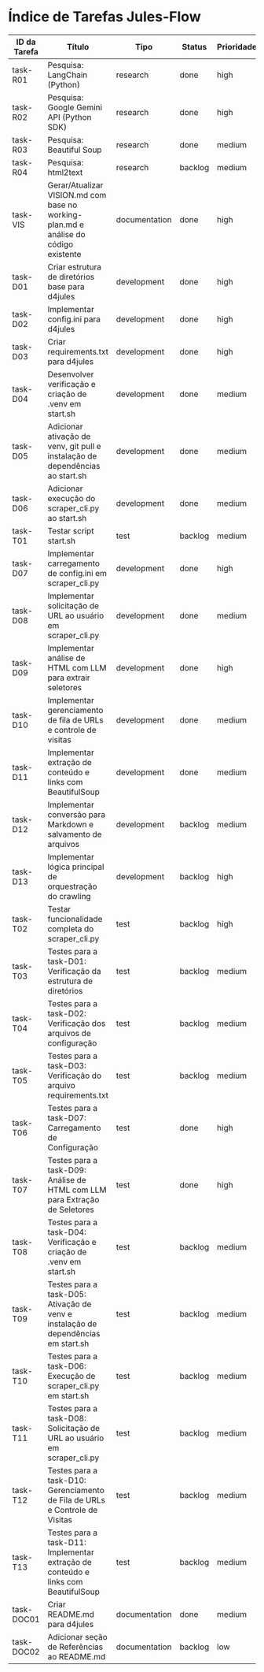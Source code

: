 # Índice de Tarefas Jules-Flow

| ID da Tarefa | Título | Tipo | Status | Prioridade | Dependências | Atribuído |
|--------------|--------|------|--------|------------|--------------|-----------|
| task-R01     | Pesquisa: LangChain (Python) | research | done | high | []           | Jules     |
| task-R02     | Pesquisa: Google Gemini API (Python SDK) | research | done | high | []           | Jules     |
| task-R03     | Pesquisa: Beautiful Soup | research | done | medium | []           | Jules     |
| task-R04     | Pesquisa: html2text      | research | backlog | medium | []           | Jules     |
| task-VIS     | Gerar/Atualizar VISION.md com base no working-plan.md e análise do código existente | documentation | done | high | []           | Jules     |
| task-D01     | Criar estrutura de diretórios base para d4jules | development | done | high | []           | Jules     |
| task-D02     | Implementar config.ini para d4jules | development | done | high | ["task-D01"] | Jules     |
| task-D03     | Criar requirements.txt para d4jules | development | done | high | []           | Jules     |
| task-D04     | Desenvolver verificação e criação de .venv em start.sh | development | done | medium | []           | Jules     |
| task-D05     | Adicionar ativação de venv, git pull e instalação de dependências ao start.sh | development | done | medium | ["task-D03", "task-D04"] | Jules     |
| task-D06     | Adicionar execução do scraper_cli.py ao start.sh | development | done | medium | ["task-D05"] | Jules     |
| task-T01     | Testar script start.sh   | test | backlog | medium | ["task-D06"] | Jules     |
| task-D07     | Implementar carregamento de config.ini em scraper_cli.py | development | done | high | ["task-D01", "task-D02"] | Jules     |
| task-D08     | Implementar solicitação de URL ao usuário em scraper_cli.py | development | done | medium | ["task-D07"] | Jules     |
| task-D09     | Implementar análise de HTML com LLM para extrair seletores | development | done | high | ["task-D07", "task-R01", "task-R02"] | Jules     |
| task-D10     | Implementar gerenciamento de fila de URLs e controle de visitas | development | done | medium | []           | Jules     |
| task-D11     | Implementar extração de conteúdo e links com BeautifulSoup | development | done | medium | ["task-R03"] | Jules     |
| task-D12     | Implementar conversão para Markdown e salvamento de arquivos | development | backlog | medium | ["task-R04", "task-D01"] | Jules     |
| task-D13     | Implementar lógica principal de orquestração do crawling | development | backlog | high | ["task-D09", "task-D10", "task-D11", "task-D12"] | Jules     |
| task-T02     | Testar funcionalidade completa do scraper_cli.py | test | backlog | high | ["task-D01", "task-D07", "task-D08", "task-D13"] | Jules     |
| task-T03     | Testes para a task-D01: Verificação da estrutura de diretórios | test | backlog | medium | ["task-D01"] | Jules     |
| task-T04     | Testes para a task-D02: Verificação dos arquivos de configuração | test | backlog | medium | ["task-D02"] | Jules     |
| task-T05     | Testes para a task-D03: Verificação do arquivo requirements.txt | test | backlog | medium | ["task-D03"] | Jules     |
| task-T06     | Testes para a task-D07: Carregamento de Configuração | test | done | high | ["task-D07"] | Jules     |
| task-T07     | Testes para a task-D09: Análise de HTML com LLM para Extração de Seletores | test | done | high | ["task-D09"] | Jules     |
| task-T08     | Testes para a task-D04: Verificação e criação de .venv em start.sh | test | backlog | medium | ["task-D04"] | Jules     |
| task-T09     | Testes para a task-D05: Ativação de venv e instalação de dependências em start.sh | test | backlog | medium | ["task-D05"] | Jules     |
| task-T10     | Testes para a task-D06: Execução de scraper_cli.py em start.sh | test | backlog | medium | ["task-D06"] | Jules     |
| task-T11     | Testes para a task-D08: Solicitação de URL ao usuário em scraper_cli.py | test | backlog | medium | ["task-D08"] | Jules     |
| task-T12     | Testes para a task-D10: Gerenciamento de Fila de URLs e Controle de Visitas | test | backlog | medium | ["task-D10"] | Jules     |
| task-T13     | Testes para a task-D11: Implementar extração de conteúdo e links com BeautifulSoup | test | backlog | medium | ["task-D11"] | Jules     |
| task-DOC01   | Criar README.md para d4jules | documentation | done | medium | ["task-D02", "task-D06"] | Jules     |
| task-DOC02   | Adicionar seção de Referências ao README.md | documentation | backlog | low | ["task-DOC01"] | Jules     |
